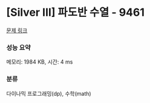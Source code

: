# [Silver III] 파도반 수열 - 9461 

[문제 링크](https://www.acmicpc.net/problem/9461) 

### 성능 요약

메모리: 1984 KB, 시간: 4 ms

### 분류

다이나믹 프로그래밍(dp), 수학(math)

